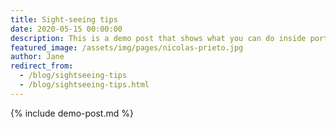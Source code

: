 ```yaml
---
title: Sight-seeing tips
date: 2020-05-15 00:00:00
description: This is a demo post that shows what you can do inside portfolio and blog posts. We’ve included everything you need to create engaging posts and case studies to show off your work in a beautiful way.
featured_image: /assets/img/pages/nicolas-prieto.jpg
author: Jane
redirect_from:
  - /blog/sightseeing-tips
  - /blog/sightseeing-tips.html
---
```


{% include demo-post.md %}